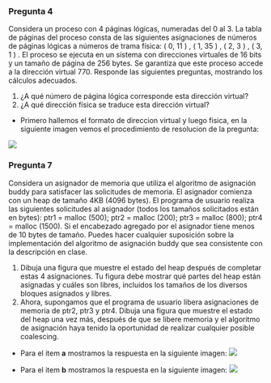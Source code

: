 ### Pregunta 4

Considera un proceso con 4 páginas lógicas, numeradas del 0 al 3. La tabla de páginas del proceso consta de las siguientes asignaciones de números de páginas lógicas a números de trama fı́sica: ( 0, 11 ) , ( 1, 35 ) , ( 2, 3 ) , ( 3, 1 ) . El proceso se ejecuta en un sistema con direcciones virtuales de 16 bits y un tamaño de página de 256 bytes. Se garantiza que este proceso accede a la dirección virtual 770. Responde las siguientes preguntas, mostrando los cálculos adecuados.
1. ¿A qué número de página lógica corresponde esta dirección virtual?
2. ¿A qué dirección fı́sica se traduce esta dirección virtual?

* Primero hallemos el formato de direccion virtual y luego fisica, en la siguiente imagen vemos el procedimiento de resolucion de la pregunta:

![](/home/jesus/Escritorio/SistemasOperativosAvanzado/Practicas/pc-2/Practica-Calificada2-CC571/pregunta4.png)


### Pregunta 7

Considera un asignador de memoria que utiliza el algoritmo de asignación buddy para satisfacer las solicitudes de memoria. El asignador comienza con un heap de tamaño 4KB (4096 bytes). El programa de usuario realiza las siguientes solicitudes al asignador (todos los tamaños solicitados están en bytes): ptr1 = malloc (500); ptr2 = malloc (200); ptr3 = malloc (800); ptr4 = malloc (1500). Si el encabezado agregado por el asignador tiene menos de 10 bytes de tamaño. Puedes hacer cualquier suposición sobre la implementación del algoritmo de asignación buddy que sea consistente con la descripción en clase.

1. Dibuja una figura que muestre el estado del heap después de completar estas 4 asignaciones. Tu figura debe mostrar qué partes del heap están asignadas y cuáles son libres, incluidos los tamaños de los diversos bloques asignados y libres.
2. Ahora, supongamos que el programa de usuario libera asignaciones de memoria de ptr2, ptr3 y ptr4. Dibuja una figura que muestre el estado del heap una vez más, después de que se libere memoria y el algoritmo de asignación haya tenido la oportunidad de realizar cualquier posible coalescing.

* Para el item **a** mostramos la respuesta en la siguiente imagen:
![](/home/jesus/Escritorio/SistemasOperativosAvanzado/Practicas/pc-2/Practica-Calificada2-CC571/pregunta7a.png)

* Para el item **b** mostramos la respuesta en la siguiente imagen:
![](/home/jesus/Escritorio/SistemasOperativosAvanzado/Practicas/pc-2/Practica-Calificada2-CC571/pregunta7b.png)